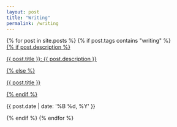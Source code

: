 ```yaml
---
layout: post
title: "Writing"
permalink: /writing
---
```

<div>
{% for post in site.posts %}
    {% if post.tags contains "writing" %}
        <div>
            <a href="{{ post.url }}">
                {% if post.description %}
                    <p class="sans post-title" itemprop="name headline">{{ post.title }}: <span>{{ post.description }}</span></p>
                {% else %}
                    <p class="sans post-title" itemprop="name headline">{{ post.title }}</p>
                {% endif %}
            </a>
            <p class="post-date">{{ post.date | date: '%B %d, %Y' }}</p>
        </div>
    {% endif %}
{% endfor %}
</div>